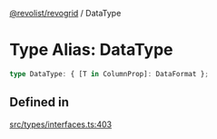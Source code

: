 [@revolist/revogrid](README.md) / DataType

# Type Alias: DataType

```ts
type DataType: { [T in ColumnProp]: DataFormat };
```

## Defined in

[src/types/interfaces.ts:403](https://github.com/revolist/revogrid/blob/832a695f4c49c94511535fe3aac75fac9a36ad76/src/types/interfaces.ts#L403)
